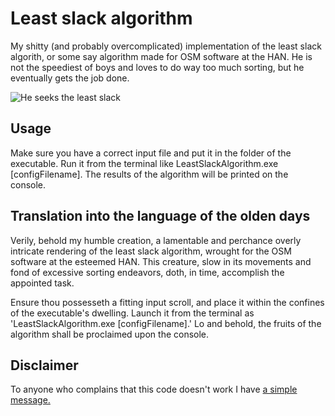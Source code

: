 # Least slack algorithm
My shitty (and probably overcomplicated) implementation of the least slack algorith, or some say algorithm made for OSM software at the HAN. He is not the speediest of boys and loves to do way too much sorting, but he eventually gets the job done. 

![He seeks the least slack](https://github.com/WoutNagtegaal/least_slack/assets/117655924/b2819c9b-3d2c-40cc-9e1a-046dd362cd30)

## Usage
Make sure you have a correct input file and put it in the folder of the executable. Run it from the terminal like LeastSlackAlgorithm.exe [configFilename]. The results of the algorithm will be printed on the console.

## Translation into the language of the olden days
Verily, behold my humble creation, a lamentable and perchance overly intricate rendering of the least slack algorithm, wrought for the OSM software at the esteemed HAN. This creature, slow in its movements and fond of excessive sorting endeavors, doth, in time, accomplish the appointed task.

Ensure thou possesseth a fitting input scroll, and place it within the confines of the executable's dwelling. Launch it from the terminal as 'LeastSlackAlgorithm.exe [configFilename].' Lo and behold, the fruits of the algorithm shall be proclaimed upon the console.

## Disclaimer
To anyone who complains that this code doesn't work I have <a href="https://youtu.be/th4Czv1j3F8?si=visGSAhOf54cw879&t=9" target="_blank"> a simple message.</a>
